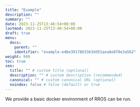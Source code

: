 ```yaml
---
title: "Example"
description: ""
summary: ""
date: 2023-11-25T13:48:54+08:00
lastmod: 2023-11-25T13:48:54+08:00
draft: true
menu:
  docs:
    parent: ""
    identifier: "example-e46e39178633b3dd51aea8e870e3a562"
weight: 999
toc: true
seo:
  title: "" # custom title (optional)
  description: "" # custom description (recommended)
  canonical: "" # custom canonical URL (optional)
  noindex: false # false (default) or true
---
```


We provide a basic docker environment of RROS can be run.
